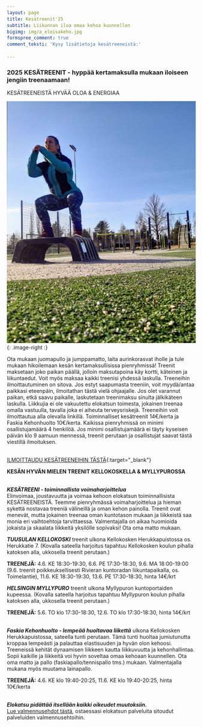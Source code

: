 ```yaml
---
layout: page
title: Kesätreenit'25
subtitle: Liikunnan iloa omaa kehoa kuunnellen
bigimg: img/a_eloisakeho.jpg
formspree_comment: true
comment_teksti: 'Kysy lisätietoja kesätreeneistä:'

---
```

### **2025 KESÄTREENIT**  - hyppää kertamaksulla mukaan iloiseen jengiin treenaamaan!

<p></p>
<p class="otsikkolistapalkki">
KESÄTREENEISTÄ HYVÄÄ OLOA & ENERGIAA
</p>


![Pienryhmätreeni](/img/kellokosken_pienryhma.jpg "Kellokosken pienryhma"){: .image-right :}

Ota mukaan juomapullo ja jumppamatto, laita aurinkorasvat iholle ja tule mukaan hikoilemaan kesän kertamaksullisissa pienryhmissä! Treenit maksetaan joko paikan päällä, jolloin maksutapoina käy kortti, käteinen ja liikuntaedut. Voit myös maksaa kaikki treenisi yhdessä laskulla. Treeneihin ilmoittautuminen on sitova. Jos estyt saapumasta treeniin, voit myydä/antaa paikkasi eteenpäin, ilmoitathan tästä vielä ohjaajalle. Jos olet varannut paikan, etkä saavu paikalle, laskutetaan treenimaksu sinulta jälkikäteen laskulla. Liikkujia ei ole vakuutettu elokatsun toimesta, jokainen treenaa omalla vastuulla, tavalla joka ei aiheuta terveysriskejä. Treeneihin voit ilmoittautua alla olevalla linkillä. Toiminnalliset kesätreenit 14€/kerta ja Faskia Kehonhuolto 10€/kerta. Kaikissa pienryhmissä on minimi osallistujamäärä 4 henkilöä. Jos minimi osallistujamäärä ei täyty kyseisen päivän klo 9 aamuun mennessä, treenit perutaan ja osallistujat saavat tästä viestillä ilmoituksen.  <br/><br/>

[ILMOITTAUDU KESÄTREENEIHIN TÄSTÄ](https://forms.gle/8iMqDjFy5WnYun849){:target="_blank"}

**KESÄN HYVÄN MIELEN TREENIT KELLOKOSKELLA & MYLLYPUROSSA** <br/><br/>

**_KESÄTREENI - toiminnallista voimaharjoittelua_**  
Elinvoimaa, joustavuutta ja voimaa kehoon elokatsun toiminnallisista KESÄTREENEISTÄ. Teemme pienryhmässä voimaharjoittelua ja hieman sykettä nostavaa treeniä välineillä ja oman kehon painolla. Treenit ovat menevät, mutta jokainen treenaa oman kuntotason mukaan ja liikkeistä saa monia eri vaihtoehtoja tarvittaessa. Valmentajalla on aikaa huomioida jokaista ja skaalata liikkeitä yksilölle sopivaksi! Ota oma matto mukaan.  

**_TUUSULAN KELLOKOSKI_**
treenit ulkona Kellokosken Herukkapuistossa os. Herukkatie 7. (Kovalla sateella harjoitus tapahtuu Kellokosken koulun pihalla katoksen alla, ukkosella treenit perutaan.)

**TREENEJÄ:** 4.6. KE 18:30-19:30, 6.6. PE 17:30-18:30, 9.6. MA 18:00-19:00 (9.6. treenit poikkeuksellisesti Rivieran kuntoradan liikuntapaikalla, os. Toimelantie), 11.6. KE 18:30-19:30, 13.6. PE 17:30-18:30, hinta 14€/krt

***HELSINGIN MYLLYPURO***
treenit ulkona Myllypuron kuntoportaiden kupeessa. (Kovalla sateella harjoitus tapahtuu Myllypuron koulun pihalla katoksen alla, ukkosella treenit perutaan.)

**TREENEJÄ:** 5.6. TO klo 17:30-18:30, 12.6. TO klo 17:30-18:30, hinta 14€/krt
<br/><br/>

**_Faskia Kehonhuolto - lempeää huoltavaa liikettä_**
ulkona Kellokosken Herukkapuistossa, sateella tunti perutaan. Tämä tunti huoltaa jumiutunutta kroppaa lempeästi ja palauttaa elastisuuden ja hyvän olon kehoosi. Treeneissä kehität dynaamisen liikkeen kautta liikkuvuutta ja kehonhallintaa. Sopii kaikille ja liikkeitä voi hyvin soveltaa omaa kehoaan kuunnellen. Ota oma matto ja pallo (faskiapallo/tennispallo tms.) mukaan. Valmentajalla mukana myös muutama lainapallo.  

**TREENEJÄ:** 4.6. KE klo 19:40-20:25, 11.6. KE klo 19:40-20:25, hinta 10€/kerta
<br/><br/>

**_Elokatsu pidättää itsellään kaikki oikeudet muutoksiin._**  
[Lue valmennusehdot tästä](/valmennusehdot), ostaessasi elokatsun palveluita sitoudut palveluiden valmennusehtoihin.